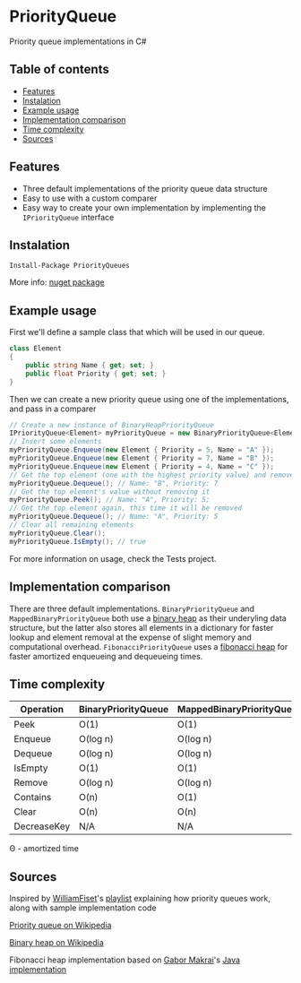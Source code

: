 # PriorityQueue

Priority queue implementations in C#

## Table of contents

* [Features](#features)
* [Instalation](#instalation)
* [Example usage](#example-usage)
* [Implementation comparison](#implementation-comparison)
* [Time complexity](#time-complexity)
* [Sources](#sources)

## Features

* Three default implementations of the priority queue data structure
* Easy to use with a custom comparer
* Easy way to create your own implementation by implementing the `IPriorityQueue` interface

## Instalation

`Install-Package PriorityQueues`

More info: [nuget package](https://www.nuget.org/packages/PriorityQueues/)

## Example usage

First we'll define a sample class that which will be used in our queue.
```cs
class Element
{
    public string Name { get; set; }
    public float Priority { get; set; }
}
```

Then we can create a new priority queue using one of the implementations, and pass in a comparer
```cs
// Create a new instance of BinaryHeapPriorityQueue
IPriorityQueue<Element> myPriorityQueue = new BinaryPriorityQueue<Element>((a, b) => a.Priority.CompareTo(b.Priority)); // this will produce a min-heap, use b.Priority.CompareTo(a.Priority) for a max-heap
// Insert some elements
myPriorityQueue.Enqueue(new Element { Priority = 5, Name = "A" });
myPriorityQueue.Enqueue(new Element { Priority = 7, Name = "B" });
myPriorityQueue.Enqueue(new Element { Priority = 4, Name = "C" });
// Get the top element (one with the highest priority value) and remove it
myPriorityQueue.Dequeue(); // Name: "B", Priority: 7
// Get the top element's value without removing it
myPriorityQueue.Peek(); // Name: "A", Priority: 5;
// Get the top element again, this time it will be removed
myPriorityQueue.Dequeue(); // Name: "A", Priority: 5
// Clear all remaining elements
myPriorityQueue.Clear(); 
myPriorityQueue.IsEmpty(); // true
```

For more information on usage, check the Tests project.

## Implementation comparison

There are three default implementations. `BinaryPriorityQueue` and `MappedBinaryPriorityQueue` both use a [binary heap](https://en.wikipedia.org/wiki/Binary_heap) as their underyling data structure, but the latter also stores all elements in a dictionary for faster lookup and element removal at the expense of slight memory and computational overhead. `FibonacciPriorityQueue` uses a [fibonacci heap](https://en.wikipedia.org/wiki/Fibonacci_heap) for faster amortized enqueueing and dequeueing times.

## Time complexity

|Operation|BinaryPriorityQueue|MappedBinaryPriorityQueue|FibonacciPriorityQueue|
|---|---|---|---|
|Peek|O(1)|O(1)|O(1)|
|Enqueue|O(log n)|O(log n)|Θ(1)|
|Dequeue|O(log n)|O(log n)|Θ(1)|
|IsEmpty|O(1)|O(1)|O(1)|
|Remove|O(log n)|O(log n)|O(n)|
|Contains|O(n)|O(1)|O(n)|
|Clear|O(n)|O(n)|O(1)|
|DecreaseKey|N/A|N/A|Θ(1)

Θ - amortized time

## Sources
Inspired by [WilliamFiset](https://www.youtube.com/channel/UCD8yeTczadqdARzQUp29PJw)'s [playlist](https://www.youtube.com/watch?v=wptevk0bshY&list=PLDV1Zeh2NRsCLFSHm1nYb9daYf60lCcag&index=1) explaining how priority queues work, along with sample implementation code

[Priority queue on Wikipedia](https://en.wikipedia.org/wiki/Priority_queue)

[Binary heap on Wikipedia](https://en.wikipedia.org/wiki/Binary_heap)

Fibonacci heap implementation based on [Gabor Makrai](https://github.com/gabormakrai)'s [Java implementation](https://github.com/gabormakrai/dijkstra-performance/blob/master/DijkstraPerformance/src/com/keithschwarz/FibonacciHeap.java)
